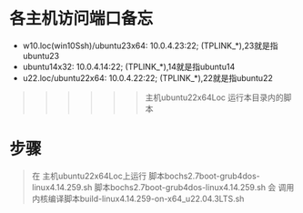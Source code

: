 
# 各主机访问端口备忘
- w10.loc(win10Ssh)/ubuntu23x64:       10.0.4.23:22; (TPLINK_*),23就是指ubuntu23
- ubuntu14x32:                         10.0.4.14:22; (TPLINK_*),14就是指ubuntu14
- u22.loc/ubuntu22x64:                 10.0.4.22:22; (TPLINK_*),22就是指ubuntu22
>>>>>> 主机ubuntu22x64Loc 运行本目录内的脚本
 

# 步骤
> 在 主机ubuntu22x64Loc上运行 脚本bochs2.7boot-grub4dos-linux4.14.259.sh
>  脚本bochs2.7boot-grub4dos-linux4.14.259.sh 会 调用 内核编译脚本build-linux4.14.259-on-x64_u22.04.3LTS.sh
